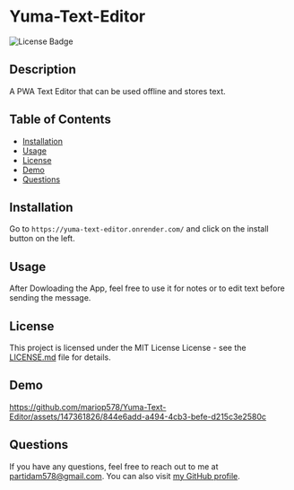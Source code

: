 # Yuma-Text-Editor

![License Badge](https://img.shields.io/badge/license-MIT%20License-brightgreen)

## Description

A PWA Text Editor that can be used offline and stores text.

## Table of Contents

- [Installation](#installation)
- [Usage](#usage)
- [License](#license)
- [Demo](#demo)
- [Questions](#questions)

## Installation

Go to `https://yuma-text-editor.onrender.com/` and click on the install button on the left.

## Usage

After Dowloading the App, feel free to use it for notes or to edit text before sending the message.

## License

This project is licensed under the MIT License License - see the [LICENSE.md](LICENSE.md) file for details.

## Demo


https://github.com/mariop578/Yuma-Text-Editor/assets/147361826/844e6add-a494-4cb3-befe-d215c3e2580c




## Questions

If you have any questions, feel free to reach out to me at partidam578@gmail.com. You can also visit [my GitHub profile](https://github.com/mariop578).
